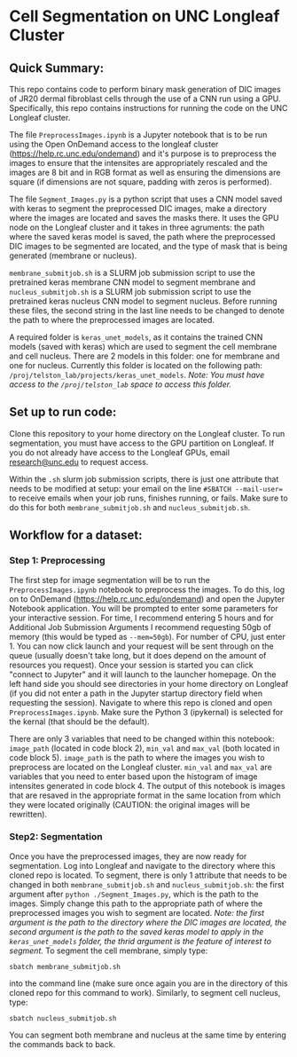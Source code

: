 Cell Segmentation on UNC Longleaf Cluster
================
## Quick Summary:
This repo contains code to perform binary mask generation of DIC images of JR20 dermal fibroblast cells through the use of a CNN run using a GPU. Specifically, this repo contains instructions for running the code on the UNC Longleaf cluster. 

The file `PreprocessImages.ipynb` is a Jupyter notebook that is to be run using the Open OnDemand access to the longleaf cluster (<https://help.rc.unc.edu/ondemand>) and it's purpose is to preprocess the images to ensure that the intensites are appropriately rescaled and the images are 8 bit and in RGB format as well as ensuring the dimensions are square (if dimensions are not square, padding with zeros is performed).

The file `Segment_Images.py` is a python script that uses a CNN model saved with keras to segment the preprocessed DIC images, make a directory where the images are located and saves the masks there. It uses the GPU node on the Longleaf cluster and it takes in three agruments: the path where the saved keras model is saved, the path where the preprocessed DIC images to be segmented are located, and the type of mask that is being generated (membrane or nucleus).

`membrane_submitjob.sh` is a SLURM job submission script to use the pretrained keras membrane CNN model to segment membrane and `nucleus_submitjob.sh` is a SLURM job submission script to use the pretrained keras nucleus CNN model to segment nucleus. Before running these files, the second string in the last line needs to be changed to denote the path to where the preprocessed images are located.

A required folder is `keras_unet_models`, as it contains the trained CNN models (saved with keras) which are used to segment the cell membrane and cell nucleus. There are 2 models in this folder: one for membrane and one for nucleus. Currently this folder is located on the following path: `/proj/telston_lab/projects/keras_unet_models`. *Note: You must have access to the `/proj/telston_lab` space to access this folder.*

## Set up to run code:
Clone this repository to your home directory on the Longleaf cluster. To run segmentation, you must have access to the GPU partition on Longleaf. If you do not already have access to the Longleaf GPUs, email research@unc.edu to request access.

Within the `.sh` slurm job submission scripts, there is just one attribute that needs to be modified at setup: your email on the line `#SBATCH --mail-user=` to receive emails when your job runs, finishes running, or fails. Make sure to do this for both `membrane_submitjob.sh` and `nucleus_submitjob.sh`. 

## Workflow for a dataset:
### Step 1: Preprocessing

The first step for image segmentation will be to run the `PreprocessImages.ipynb` notebook to preprocess the images. To do this, log on to OnDemand (<https://help.rc.unc.edu/ondemand>) and open the Jupyter Notebook application. You will be prompted to enter some parameters for your interactive session. For time, I recommend entering 5 hours and for Additional Job Submission Arguments I recommend requesting 50gb of memory (this would be typed as `--mem=50gb`). For number of CPU, just enter 1. You can now click launch and your request will be sent through on the queue (usually doesn't take long, but it does depend on the amount of resources you request). Once your session is started you can click "connect to Jupyter" and it will launch to the launcher homepage. On the left hand side you should see directories in your home directory on Longleaf (if you did not enter a path in the Jupyter startup directory field when requesting the session). Navigate to where this repo is cloned and open `PreprocessImages.ipynb`. Make sure the Python 3 (ipykernal) is selected for the kernal (that should be the default).

There are only 3 variables that need to be changed within this notebook: `image_path` (located in code block 2), `min_val` and `max_val` (both located in code block 5). `image_path` is the path to where the images you wish to preprocess are located on the Longleaf cluster. `min_val` and `max_val` are variables that you need to enter based upon the histogram of image intensites generated in code block 4. The output of this notebook is images that are resaved in the appropriate format in the same location from which they were located originally (CAUTION: the original images will be rewritten).

### Step2: Segmentation

Once you have the preprocessed images, they are now ready for segmentation. Log into Longleaf and navigate to the directory where this cloned repo is located. To segment, there is only 1 attribute that needs to be changed in both `membrane_submitjob.sh` and `nucleus_submitjob.sh`: the first argument after `python ./Segment_Images.py`, which is the path to the images. Simply change this path to the appropriate path of where the preprocessed images you wish to segment are located. *Note: the first argument is the path to the directory where the DIC images are located, the second argument is the path to the saved keras model to apply in the `keras_unet_models` folder, the thrid argument is the feature of interest to segment.* To segment the cell membrane, simply type: 

```
sbatch membrane_submitjob.sh
``` 

into the command line (make sure once again you are in the directory of this cloned repo for this command to work). Similarly, to segment cell nucleus, type:

```
sbatch nucleus_submitjob.sh
```

 You can segment both membrane and nucleus at the same time by entering the commands back to back.



